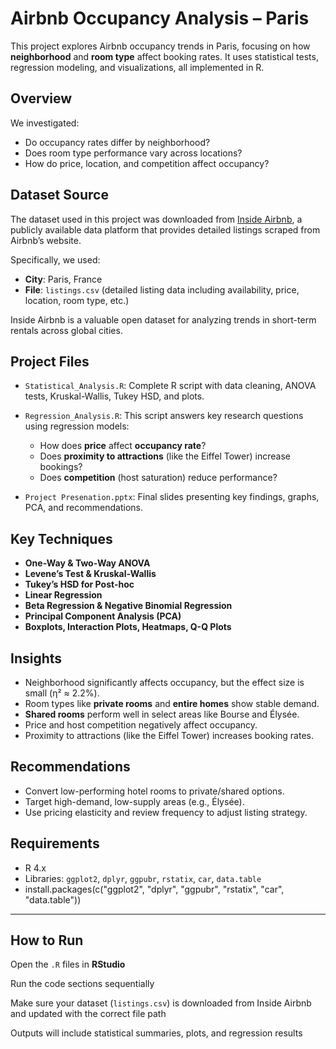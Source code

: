 # Airbnb Occupancy Analysis – Paris
This project explores Airbnb occupancy trends in Paris, focusing on how **neighborhood** and **room type** affect booking rates. It uses statistical tests, regression modeling, and visualizations, all implemented in R.

## Overview
We investigated:
- Do occupancy rates differ by neighborhood?
- Does room type performance vary across locations?
- How do price, location, and competition affect occupancy?

## Dataset Source
The dataset used in this project was downloaded from [Inside Airbnb](https://insideairbnb.com/), a publicly available data platform that provides detailed listings scraped from Airbnb’s website.

Specifically, we used:
- **City**: Paris, France
- **File**: `listings.csv` (detailed listing data including availability, price, location, room type, etc.)

Inside Airbnb is a valuable open dataset for analyzing trends in short-term rentals across global cities.

## Project Files
- `Statistical_Analysis.R`: Complete R script with data cleaning, ANOVA tests, Kruskal-Wallis, Tukey HSD, and plots.

- `Regression_Analysis.R`: This script answers key research questions using regression models:
  - How does **price** affect **occupancy rate**?
  - Does **proximity to attractions** (like the Eiffel Tower) increase bookings?
  - Does **competition** (host saturation) reduce performance?

- `Project Presenation.pptx`: Final slides presenting key findings, graphs, PCA, and recommendations.

## Key Techniques
- **One-Way & Two-Way ANOVA**
- **Levene’s Test & Kruskal-Wallis**
- **Tukey’s HSD for Post-hoc**
- **Linear Regression**
- **Beta Regression & Negative Binomial Regression**
- **Principal Component Analysis (PCA)**
- **Boxplots, Interaction Plots, Heatmaps, Q-Q Plots**

## Insights
- Neighborhood significantly affects occupancy, but the effect size is small (η² ≈ 2.2%).
- Room types like **private rooms** and **entire homes** show stable demand.
- **Shared rooms** perform well in select areas like Bourse and Élysée.
- Price and host competition negatively affect occupancy.
- Proximity to attractions (like the Eiffel Tower) increases booking rates.

## Recommendations
- Convert low-performing hotel rooms to private/shared options.
- Target high-demand, low-supply areas (e.g., Élysée).
- Use pricing elasticity and review frequency to adjust listing strategy.

## Requirements
- R 4.x
- Libraries: `ggplot2`, `dplyr`, `ggpubr`, `rstatix`, `car`, `data.table`
- install.packages(c("ggplot2", "dplyr", "ggpubr", "rstatix", "car", "data.table"))
  
---

## How to Run

Open the `.R` files in **RStudio**

Run the code sections sequentially

Make sure your dataset (`listings.csv`) is downloaded from Inside Airbnb and updated with the correct file path

Outputs will include statistical summaries, plots, and regression results



